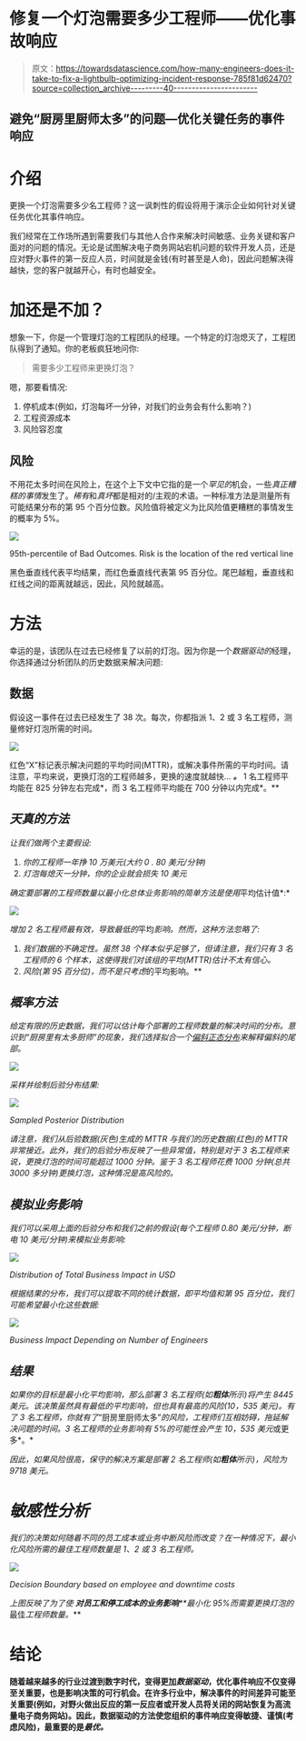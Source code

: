# 修复一个灯泡需要多少工程师——优化事故响应

> 原文：<https://towardsdatascience.com/how-many-engineers-does-it-take-to-fix-a-lightbulb-optimizing-incident-response-785f81d62470?source=collection_archive---------40----------------------->

## 避免“厨房里厨师太多”的问题—优化关键任务的事件响应

# 介绍

更换一个灯泡需要多少名工程师？这一讽刺性的假设将用于演示企业如何针对关键任务优化其事件响应。

我们经常在工作场所遇到需要我们与其他人合作来解决时间敏感、业务关键和客户面对的问题的情况。无论是试图解决电子商务网站宕机问题的软件开发人员，还是应对野火事件的第一反应人员，时间就是金钱(有时甚至是人命)，因此问题解决得越快，您的客户就越开心，有时也越安全。

# 加还是不加？

想象一下，你是一个管理灯泡的工程团队的经理。一个特定的灯泡熄灭了，工程团队得到了通知。你的老板疯狂地问你:

> 需要多少工程师来更换灯泡？

嗯，那要看情况:

1.  停机成本(例如，灯泡每坏一分钟，对我们的业务会有什么影响？)
2.  工程资源成本
3.  风险容忍度

## 风险

不用花太多时间在风险上，在这个上下文中它指的是一个*罕见的*机会，一些*真正糟糕的事情*发生了。*稀有*和*真坏*都是相对的/主观的术语。一种标准方法是测量所有可能结果分布的第 95 个百分位数。风险值将被定义为比风险值更糟糕的事情发生的概率为 5%。

![](img/efd70309c8f7fd2564f7233779c57b49.png)

95th-percentile of Bad Outcomes. Risk is the location of the red vertical line

黑色垂直线代表平均结果，而红色垂直线代表第 95 百分位。尾巴越粗，垂直线和红线之间的距离就越远，因此，风险就越高。

# 方法

幸运的是，该团队在过去已经修复了以前的灯泡。因为你是一个*数据驱动的*经理，你选择通过分析团队的历史数据来解决问题:

## **数据**

假设这一事件在过去已经发生了 38 次。每次，你都指派 1、2 或 3 名工程师，测量修好灯泡所需的时间。

![](img/3a94d87a90f0fed96052c55a701b47a1.png)

红色“X”标记表示解决问题的平均时间(MTTR)，或解决事件所需的平均时间。请注意，平均来说，更换灯泡的工程师越多，更换的速度就越快… ***。*** 1 名工程师平均能在 825 分钟左右完成*，而 3 名工程师平均能在 700 分钟以内完成*。**

## *天真的方法*

*让我们做两个主要假设:*

1.  *你的工程师一年挣 10 万美元(大约 0 . 80 美元/分钟)*
2.  *灯泡每熄灭一分钟，你的企业就会损失 10 美元*

*确定要部署的工程师数量以最小化总体业务影响的简单方法是使用*平均估计值*:*

*![](img/353e1488b4969271f9c7dba5ddb13733.png)*

*增加 2 名工程师最有效，导致最低的*平均*影响。然而，这种方法忽略了:*

1.  *我们数据的不确定性。虽然 38 个样本似乎足够了，但请注意，我们只有 3 名工程师的 6 个样本，这使得我们对该组的平均(MTTR)估计不太有信心。*
2.  *风险(第 95 百分位)，而不是只考虑*的平均影响。**

## *概率方法*

*给定有限的历史数据，我们可以估计每个部署的工程师数量的解决时间的分布。意识到“厨房里有太多厨师”的现象，我们选择拟合一个[偏斜正态分布](https://en.wikipedia.org/wiki/Skew_normal_distribution)来解释偏斜的尾部。*

*![](img/447b63aa3b6c393de9de4914c36eb6e6.png)*

*采样并绘制后验分布结果:*

*![](img/fc177610fac736902a5052a729291174.png)*

*Sampled Posterior Distribution*

*请注意，我们从后验数据(灰色)生成的 MTTR 与我们的历史数据(红色)的 MTTR 非常接近。此外，我们的后验分布反映了一些异常值，特别是对于 3 名工程师来说，更换灯泡的时间可能超过 1000 分钟。鉴于 *3 名工程师*花费 1000 分钟(总共 3000 多分钟)更换灯泡，这种情况是高风险的。*

## *模拟业务影响*

*我们可以采用上面的后验分布和我们之前的假设(每个工程师 0.80 美元/分钟，断电 10 美元/分钟)来模拟业务影响:*

*![](img/a3bb05547f6a27ba550af316811b8da2.png)*

*Distribution of Total Business Impact in USD*

*根据结果的分布，我们可以提取不同的统计数据，即平均值和第 95 百分位，我们可能希望最小化这些数据:*

*![](img/66a4f9ea49cff6f1bd4f75928aa7a99d.png)*

*Business Impact Depending on Number of Engineers*

## *结果*

*如果你的目标是最小化平均影响，那么部署 3 名工程师(如**粗体**所示)将产生 8445 美元。该决策虽然具有最低的平均影响，但也具有最高的风险(10，535 美元)。有了 3 名工程师，你就有了*“厨房里厨师太多”*的风险，工程师们互相妨碍，拖延解决问题的时间。3 名工程师的业务影响有 5%的可能性会产生 10，535 美元*或更多*。*

*因此，如果风险很高，保守的解决方案是部署 2 名工程师(如**粗体**所示)，风险为 9718 美元。*

# *敏感性分析*

*我们的决策如何随着不同的员工成本或业务中断风险而改变？在一种情况下，最小化风险所需的最佳工程师数量是 1、2 或 3 名工程师。*

*![](img/1714a23784868b8116745e5cc26ba577.png)*

*Decision Boundary based on employee and downtime costs*

*上图反映了为了使 ***对员工和停工成本的业务影响*****最小化 95%而需要更换灯泡的*最佳*工程师数量。***

# **结论**

**随着越来越多的行业过渡到数字时代，变得更加*数据驱动*，优化事件响应不仅变得至关重要，也是影响决策的可行机会。在许多行业中，解决事件的时间差异可能至关重要(例如，对野火做出反应的第一反应者或开发人员将关闭的网站恢复为高流量电子商务网站)。因此，数据驱动的方法使您组织的事件响应变得敏捷、谨慎(考虑风险)，最重要的是*最优。***